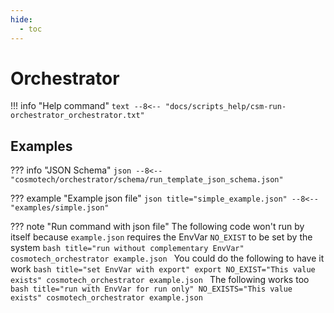 ```yaml
---
hide:
  - toc
---
```

# Orchestrator

!!! info "Help command"
    ```text
    --8<-- "docs/scripts_help/csm-run-orchestrator_orchestrator.txt"
    ```

## Examples

??? info "JSON Schema"
    ```json
    --8<-- "cosmotech/orchestrator/schema/run_template_json_schema.json"
    ```

??? example "Example json file"
    ```json title="simple_example.json"
    --8<-- "examples/simple.json"
    ```

??? note "Run command with json file"
    The following code won't run by itself because `example.json` requires the EnvVar `NO_EXIST` to be set by the system
    ```bash title="run without complementary EnvVar"
    cosmotech_orchestrator example.json
    ```
    You could do the following to have it work
    ```bash title="set EnvVar with export"
    export NO_EXIST="This value exists"
    cosmotech_orchestrator example.json
    ```
    The following works too
    ```bash title="run with EnvVar for run only"
    NO_EXISTS="This value exists" cosmotech_orchestrator example.json
    ```